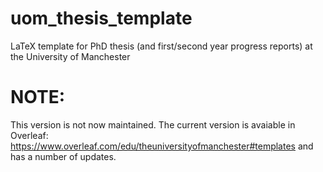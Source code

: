 # uom_thesis_template
LaTeX template for PhD thesis (and first/second year progress reports) at the University of Manchester

# NOTE:
This version is not now maintained. The current version is avaiable in Overleaf: https://www.overleaf.com/edu/theuniversityofmanchester#templates and has a number of updates.
